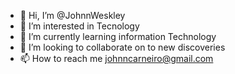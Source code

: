 - 👋 Hi, I’m @JohnnWeskley
- 👀 I’m interested in Tecnology
- 🌱 I’m currently learning information Technology
- 💞️ I’m looking to collaborate on to new discoveries
- 📫 How to reach me johnncarneiro@gmail.com

<!---
JohnnWeskley/JohnnWeskley is a ✨ special ✨ repository because its `README.md` (this file) appears on your GitHub profile.
You can click the Preview link to take a look at your changes.
--->
